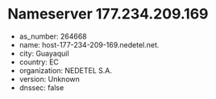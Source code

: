 # Nameserver 177.234.209.169

* as_number: 264668
* name: host-177-234-209-169.nedetel.net.
* city: Guayaquil
* country: EC
* organization: NEDETEL S.A.
* version: Unknown
* dnssec: false
